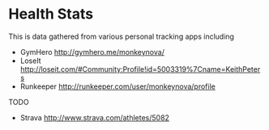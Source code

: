 Health Stats
============

This is data gathered from various personal tracking apps including

* GymHero http://gymhero.me/monkeynova/
* LoseIt http://loseit.com/#Community:Profile!id=5003319%7Cname=KeithPeters
* Runkeeper http://runkeeper.com/user/monkeynova/profile

TODO

* Strava http://www.strava.com/athletes/5082
